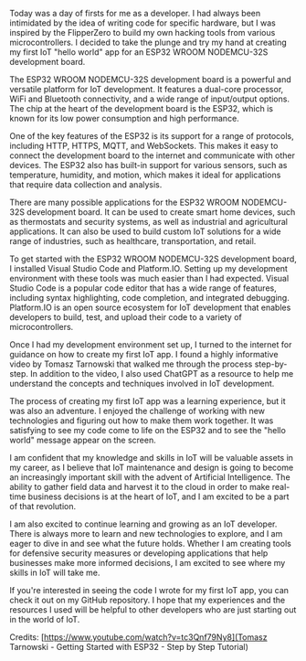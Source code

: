 Today was a day of firsts for me as a developer. I had always been intimidated by the idea of writing code for specific hardware, but I was inspired by the FlipperZero to build my own hacking tools from various microcontrollers. I decided to take the plunge and try my hand at creating my first IoT "hello world" app for an ESP32 WROOM NODEMCU-32S development board.

The ESP32 WROOM NODEMCU-32S development board is a powerful and versatile platform for IoT development. It features a dual-core processor, WiFi and Bluetooth connectivity, and a wide range of input/output options. The chip at the heart of the development board is the ESP32, which is known for its low power consumption and high performance.

One of the key features of the ESP32 is its support for a range of protocols, including HTTP, HTTPS, MQTT, and WebSockets. This makes it easy to connect the development board to the internet and communicate with other devices. The ESP32 also has built-in support for various sensors, such as temperature, humidity, and motion, which makes it ideal for applications that require data collection and analysis.

There are many possible applications for the ESP32 WROOM NODEMCU-32S development board. It can be used to create smart home devices, such as thermostats and security systems, as well as industrial and agricultural applications. It can also be used to build custom IoT solutions for a wide range of industries, such as healthcare, transportation, and retail.

To get started with the ESP32 WROOM NODEMCU-32S development board, I installed Visual Studio Code and Platform.IO. Setting up my development environment with these tools was much easier than I had expected. Visual Studio Code is a popular code editor that has a wide range of features, including syntax highlighting, code completion, and integrated debugging. Platform.IO is an open source ecosystem for IoT development that enables developers to build, test, and upload their code to a variety of microcontrollers.

Once I had my development environment set up, I turned to the internet for guidance on how to create my first IoT app. I found a highly informative video by Tomasz Tarnowski that walked me through the process step-by-step. In addition to the video, I also used ChatGPT as a resource to help me understand the concepts and techniques involved in IoT development.

The process of creating my first IoT app was a learning experience, but it was also an adventure. I enjoyed the challenge of working with new technologies and figuring out how to make them work together. It was satisfying to see my code come to life on the ESP32 and to see the "hello world" message appear on the screen.

I am confident that my knowledge and skills in IoT will be valuable assets in my career, as I believe that IoT maintenance and design is going to become an increasingly important skill with the advent of Artificial Intelligence. The ability to gather field data and harvest it to the cloud in order to make real-time business decisions is at the heart of IoT, and I am excited to be a part of that revolution.

I am also excited to continue learning and growing as an IoT developer. There is always more to learn and new technologies to explore, and I am eager to dive in and see what the future holds. Whether I am creating tools for defensive security measures or developing applications that help businesses make more informed decisions, I am excited to see where my skills in IoT will take me.

If you're interested in seeing the code I wrote for my first IoT app, you can check it out on my GitHub repository. I hope that my experiences and the resources I used will be helpful to other developers who are just starting out in the world of IoT.

Credits:
[https://www.youtube.com/watch?v=tc3Qnf79Ny8](Tomasz Tarnowski - Getting Started with ESP32 - Step by Step Tutorial)
